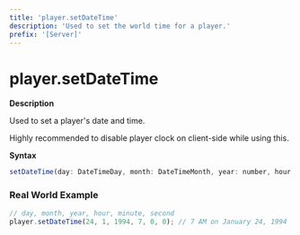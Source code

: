 ```yaml
---
title: 'player.setDateTime'
description: 'Used to set the world time for a player.'
prefix: '[Server]'
---
```


# player.setDateTime

**Description**

Used to set a player's date and time.

Highly recommended to disable player clock on client-side while using this.

**Syntax**

```js
setDateTime(day: DateTimeDay, month: DateTimeMonth, year: number, hour: DateTimeHour, minute: DateTimeMinute, second: DateTimeSecond): void;
```

### Real World Example

```js
// day, month, year, hour, minute, second
player.setDateTime(24, 1, 1994, 7, 0, 0); // 7 AM on January 24, 1994
```
